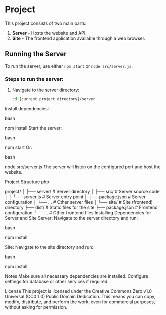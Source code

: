 # Project

This project consists of two main parts:
1. **Server** - Hosts the website and API.
2. **Site** - The frontend application available through a web browser.

## Running the Server

To run the server, use either `npm start` or `node src/server.js`.

### Steps to run the server:

1. Navigate to the server directory:
   ```bash
   cd {current project directory}/server
Install dependencies:

bash

npm install
Start the server:

bash

npm start
Or:

bash

node src/server.js
The server will listen on the configured port and host the website.

Project Structure
php

project/
│
├── server/                 # Server directory
│   ├── src/                # Server source code
│   │   └── server.js       # Server entry point
│   ├── package.json        # Server configuration
│   └── ...                 # Other server files
│
└── site/                   # Site (frontend) directory
    ├── dist/             # Static files for the site
    ├── package.json        # Frontend configuration
    └── ...                 # Other frontend files
Installing Dependencies for Server and Site
Server:
Navigate to the server directory and run:

bash

npm install

Site:
Navigate to the site directory and run:

bash

npm install

Notes
Make sure all necessary dependencies are installed.
Configure settings for database or other services if required.

License
This project is licensed under the Creative Commons Zero v1.0 Universal (CC0 1.0) Public Domain Dedication. This means you can copy, modify, distribute, and perform the work, even for commercial purposes, without asking for permission.

